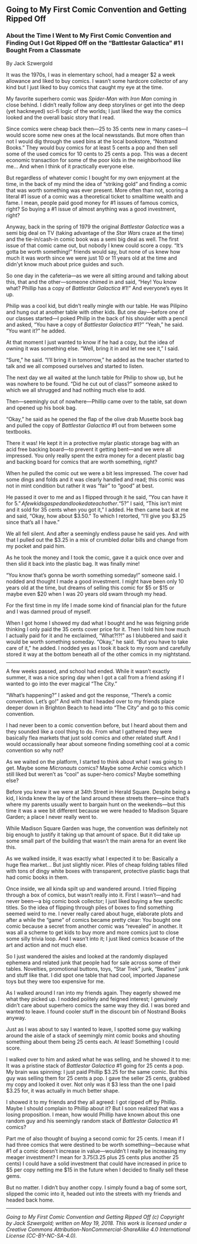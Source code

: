 ## Going to My First Comic Convention and Getting Ripped Off
### About the Time I Went to My First Comic Convention and Finding Out I Got Ripped Off on the “Battlestar Galactica” #1 I Bought From a Classmate

By Jack Szwergold

It was the 1970s, I was in elementary school, had a meager $2 a week allowance and liked to buy comics. I wasn’t some hardcore collector of any kind but I just liked to buy comics that caught my eye at the time.

My favorite superhero comic was *Spider-Man* with *Iron Man* coming in close behind. I didn’t really follow any deep storylines or get into the deep (yet hackneyed) sci-fi logic of the worlds; I just liked the way the comics looked and the overall basic story that I read.

Since comics were cheap back then—25 to 35 cents new in many cases—I would score some new ones at the local newsstands. But more often than not I would dig through the used bins at the local bookstore, “Nostrand Books.” They would buy comics for at least 5 cents a pop and then sell some of the used comics for 10 cents to 25 cents a pop. This was a decent economic transaction for some of the poor kids in the neighborhood like me… And when I think of it practically everyone else.

But regardless of whatever comic I bought for my own enjoyment at the time, in the back of my mind the idea of “striking gold” and finding a comic that was worth something was ever present. More often than not, scoring a literal #1 issue of a comic was a theoretical ticket to smalltime wealth and fame. I mean, people paid good money for #1 issues of famous comics, right? So buying a #1 issue of almost anything was a good investment, right?

Anyway, back in the spring of 1979 the original *Battlestar Galactica* was a semi big deal on TV (taking advantage of the *Star Wars* craze at the time) and the tie-in/cash-in comic book was a semi big deal as well. The first issue of that comic came out, but nobody I knew could score a copy. “It’s gotta be worth something!” friends would say, but none of us knew how much it was worth since we were just 10 or 11 years old at the time and didn’yt know much about price guides and such.

So one day in the cafeteria—as we were all sitting around and talking about this, that and the other—someone chimed in and said, “Hey! You know what? Phillip has a copy of *Battlestar Galactica* #1!” And everyone’s eyes lit up.

Philip was a cool kid, but didn’t really mingle with our table. He was Pilipino and hung out at another table with other kids. But one day—before one of our classes started—I poked Philip in the back of his shoulder with a pencil and asked, “You have a copy of *Battlestar Galactica* #1?” “Yeah,” he said. “You want it?” he added.

At that moment I just wanted to know if he had a copy, but the idea of owning it was something else. “Well, bring it in and let me see it,” I said.

“Sure,” he said. “I’ll bring it in tomorrow,” he added as the teacher started to talk and we all composed ourselves and started to listen.

The next day we all waited at the lunch table for Philip to show up, but he was nowhere to be found. “Did he cut out of class?” someone asked to which we all shrugged and had nothing much else to add.

Then—seemingly out of nowhere—Phillip came over to the table, sat down and opened up his book bag.

“Okay,” he said as he opened the flap of the olive drab Musette book bag and pulled the copy of *Battlestar Galactica* #1 out from between some textbooks.

There it was! He kept it in a protective mylar plastic storage bag with an acid free backing board—to prevent it getting bent—and we were all impressed. You only really spent the extra money for a decent plastic bag and backing board for comics that are worth something, right?

When he pulled the comic out we were a bit less impressed. The cover had some dings and folds and it was clearly handled and read; this comic was not in mint condition but rather it was “fair” to “good” at best.

He passed it over to me and as I flipped through it he said, “You can have it for $5.” A few kids gasped and looked at each other. “$5?” I said, “This isn’t mint and it sold for 35 cents when you got it,” I added. He then came back at me and said, “Okay, how about $3.50.” To which I retorted, “I’ll give you $3.25 since that’s all I have.”

We all fell silent. And after a seemingly endless pause he said yes. And with that I pulled out the $3.25 in a mix of crumbled dollar bills and change from my pocket and paid him.

As he took the money and I took the comic, gave it a quick once over and then slid it back into the plastic bag. It was finally mine!

“You know that’s gonna be worth something someday!” someone said. I nodded and thought I made a good investment. I might have been only 10 years old at the time, but dreams of selling this comic for $5 or $15 or maybe even $20 when I was 20 years old swam through my head.

For the first time in my life I made some kind of financial plan for the future and I was damned proud of myself.

When I got home I showed my dad what I bought and he was feigning pride thinking I only paid the 35 cents cover price for it. Then I told him how much I actually paid for it and he exclaimed, “What?!?!” as I blubbered and said it would be worth something someday. “Okay,” he said. “But you have to take care of it,” he added. I nodded yes as I took it back to my room and carefully stored it way at the bottom beneath all of the other comics in my nightstand.

***

A few weeks passed, and school had ended. While it wasn’t exactly summer, it was a nice spring day when I got a call from a friend asking if I wanted to go into the ever magical “The City.”

“What’s happening?” I asked and got the response, “There’s a comic convention. Let’s go!” And with that I headed over to my friends place deeper down in Brighton Beach to head into “The City” and go to this comic convention.

I had never been to a comic convention before, but I heard about them and they sounded like a cool thing to do. From what I gathered they were basically flea markets that just sold comics and other related stuff. And I would occassionally hear about someone finding something cool at a comic convention so why not?

As we waited on the platform, I started to think about what I was going to get. Maybe some *Micronauts* comics? Maybe some *Archie* comics which I still liked but weren’t as “cool” as super-hero comics? Maybe something else?

Before you knew it we were at 34th Street in Herald Square. Despite being a kid, I kinda knew the lay of the land around these streets there—since that’s where my parents usually went to bargain hunt on the weekends—but this time it was a wee bit different because we were headed to Madison Square Garden; a place I never really went to.

While Madison Square Garden was huge, the convention was definitely not big enough to justify it taking up that amount of space. But it did take up some small part of the building that wasn’t the main arena for an event like this.

As we walked inside, it was exactly what I expected it to be: Basically a huge flea market… But just slightly nicer. Piles of cheap folding tables filled with tons of dingy white boxes with transparent, protective plastic bags that had comic books in them.

Once inside, we all kinda spilt up and wandered around. I tried flipping through a box of comics, but wasn’t really into it. First I wasn’t—and had never been—a big comic book collector; I just liked buying a few specific titles. So the idea of flipping through piles of boxes to find something seemed weird to me. I never really cared about huge, elaborate plots and after a while the “game” of comics became pretty clear: You bought one comic because a secret from another comic was “revealed” in another. It was all a scheme to get kids to buy more and more comics just to close some silly trivia loop. And I wasn’t into it; I just liked comics bcause of the art and action and not much else.

So I just wandered the aisles and looked at the randomly displayed ephemera and related junk that people had for sale across some of their tables. Novelties, promotional buttons, toys, “Star Trek” junk, “Beatles” junk and stuff like that. I did spot one table that had cool, imported Japanese toys but they were too expensive for me.

As I walked around I ran into my friends again. They eagerly showed me what they picked up. I nodded politely and feigned interest; I genuinely didn’t care about superhero comics the same way they did. I was bored and wanted to leave. I found cooler stuff in the discount bin of Nostrand Books anyway.

Just as I was about to say I wanted to leave, I spotted some guy walking around the aisle of a stack of seemingly mint comic books and shouting something about them being 25 cents each. At least! Something I could score.

I walked over to him and asked what he was selling, and he showed it to me: It was a pristine stack of *Battlestar Galactica* #1 going for 25 cents a pop. My brain was spinning: I just paid Phillip $3.25 for the same comic. But this guy was selling them for 25 cents a pop. I gave the seller 25 cents, grabbed my copy and looked it over. Not only was it $3 less than the one I paid $3.25 for, it was actually in much better shape.

I showed it to my friends and they all agreed: I got ripped off by Phillip. Maybe I should complain to Phillip about it? But I soon realized that was a losing proposition. I mean, how would Phillip have known about this one random guy and his seemingly random stack of *Battlestar Galactica* #1 comics?

Part me of also thought of buying a second comic for 25 cents. I mean if I had three comics that were destined to be worth something—because what #1 of a comic doesn’t increase in value—wouldn’t I really be increasing my meager investment? I mean for $3.75 ($3.25 plus 25 cents plus another 25 cents) I could have a solid investment that could have increased in price to $5 per copy netting me $15 in the future when I decided to finally sell these gems.

But no matter. I didn’t buy another copy. I simply found a bag of some sort, slipped the comic into it, headed out into the streets with my friends and headed back home.

***

*Going to My First Comic Convention and Getting Ripped Off (c) Copyright by Jack Szwergold; written on May 19, 2018. This work is licensed under a Creative Commons Attribution-NonCommercial-ShareAlike 4.0 International License (CC-BY-NC-SA-4.0).*
